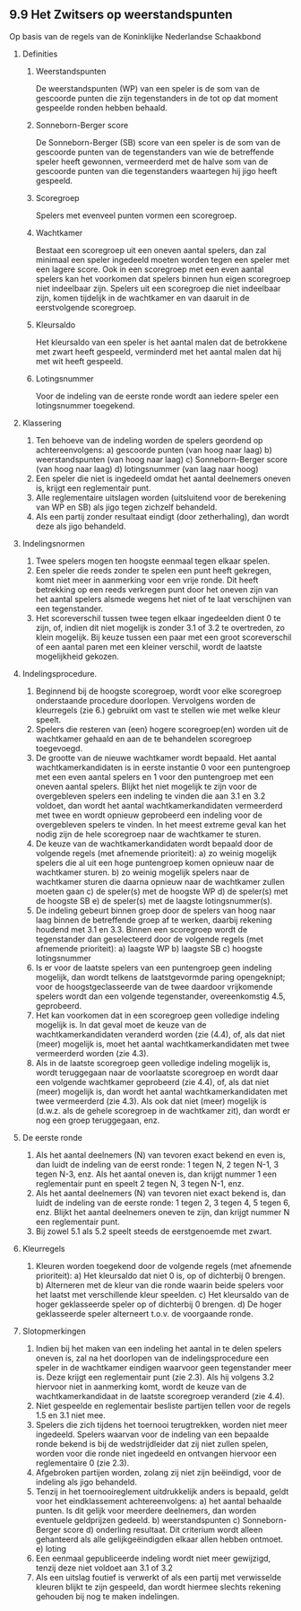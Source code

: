 9.9 Het Zwitsers op weerstandspunten
------------------------------------

Op basis van de regels van de Koninklijke Nederlandse Schaakbond

1.  Definities

    1. Weerstandspunten

       De weerstandspunten (WP) van een speler is de som van de gescoorde punten die zijn tegenstanders
       in de tot op dat moment gespeelde ronden hebben behaald.

    2. Sonneborn-Berger score

       De Sonneborn-Berger (SB) score van een speler is de som van de gescoorde punten van de
       tegenstanders van wie de betreffende speler heeft gewonnen, vermeerderd met de halve som van de 
       gescoorde punten van die tegenstanders waartegen hij jigo heeft gespeeld.

    3. Scoregroep

       Spelers met evenveel punten vormen een scoregroep.

    4. Wachtkamer

       Bestaat een scoregroep uit een oneven aantal spelers, dan zal minimaal een speler ingedeeld moeten
       worden tegen een speler met een lagere score. Ook in een scoregroep met een even aantal spelers 
       kan het voorkomen dat spelers binnen hun eigen scoregroep niet indeelbaar zijn. Spelers uit een 
       scoregroep die niet indeelbaar zijn, komen tijdelijk in de wachtkamer en van daaruit in de 
       eerstvolgende scoregroep.

    5. Kleursaldo

       Het kleursaldo van een speler is het aantal malen dat de betrokkene met zwart heeft gespeeld,
       verminderd met het aantal malen dat hij met wit heeft gespeeld.

    6. Lotingsnummer

       Voor de indeling van de eerste ronde wordt aan iedere speler een lotingsnummer toegekend.

2. Klassering

    1. Ten behoeve van de indeling worden de spelers geordend op achtereenvolgens:
        a)  gescoorde punten (van hoog naar laag)
        b)  weerstandspunten (van hoog naar laag)
        c)  Sonneborn-Berger score (van hoog naar laag)
        d)  lotingsnummer (van laag naar hoog)
    2. Een speler die niet is ingedeeld omdat het aantal deelnemers oneven is, krijgt een reglementair punt.
    3. Alle reglementaire uitslagen worden (uitsluitend voor de berekening van WP en SB) als jigo tegen
       zichzelf behandeld.
    4. Als een partij zonder resultaat eindigt (door zetherhaling), dan wordt deze als jigo behandeld.

3. Indelingsnormen

    1. Twee spelers mogen ten hoogste eenmaal tegen elkaar spelen.
    2. Een speler die reeds zonder te spelen een punt heeft gekregen, komt niet meer in aanmerking voor
       een vrije ronde. Dit heeft betrekking op een reeds verkregen punt door het oneven zijn van het
       aantal spelers alsmede wegens het niet of te laat verschijnen van een tegenstander.
    3. Het scoreverschil tussen twee tegen elkaar ingedeelden dient 0 te zijn, of, indien dit niet mogelijk is
       zonder 3.1 of 3.2 te overtreden, zo klein mogelijk. Bij keuze tussen een paar met een groot
       scoreverschil of een aantal paren met een kleiner verschil, wordt de laatste mogelijkheid gekozen.

4. Indelingsprocedure.

    1. Beginnend bij de hoogste scoregroep, wordt voor elke scoregroep onderstaande procedure 
       doorlopen. Vervolgens worden de kleurregels (zie 6.) gebruikt om vast te stellen wie met welke
       kleur speelt.
    2. Spelers die resteren van (een) hogere scoregroep(en) worden uit de wachtkamer gehaald en aan de te
       behandelen scoregroep toegevoegd.
    3. De grootte van de nieuwe wachtkamer wordt bepaald. Het aantal wachtkamerkandidaten is in eerste
       instantie 0 voor een puntengroep met een even aantal spelers en 1 voor den puntengroep met
       een oneven aantal spelers. Blijkt het niet mogelijk te zijn voor de overgebleven spelers een indeling te
       vinden die aan 3.1 en 3.2 voldoet, dan wordt het aantal wachtkamerkandidaten vermeerderd met twee 
       en wordt opnieuw geprobeerd een indeling voor de overgebleven spelers te vinden. In het meest
       extreme geval kan het nodig zijn de hele scoregroep naar de wachtkamer te sturen.
    4. De keuze van de wachtkamerkandidaten wordt bepaald door de volgende regels (met afnemende
       prioriteit):
        a)  zo weinig mogelijk spelers die al uit een hoge puntengroep komen opnieuw naar de wachtkamer sturen.
        b)  zo weinig mogelijk spelers naar de wachtkamer sturen die daarna opnieuw naar de wachtkamer zullen moeten gaan
        c)  de speler(s) met de hoogste WP
        d)  de speler(s) met de hoogste SB
        e)  de speler(s) met de laagste lotingsnummer(s). 
    5. De indeling gebeurt binnen groep door de spelers van hoog naar laag binnen de betreffende groep af 
       te werken, daarbij rekening houdend met 3.1 en 3.3. Binnen een scoregroep wordt de tegenstander
       dan geselecteerd door de volgende regels (met afnemende prioriteit):
        a)  laagste WP
        b)  laagste SB
        c)  hoogste lotingsnummer
    6. Is er voor de laatste spelers van een puntengroep geen indeling mogelijk, dan wordt telkens de
       laatstgevormde paring opengeknipt; voor de hoogstgeclasseerde van de twee daardoor vrijkomende
       spelers wordt dan een volgende tegenstander, overeenkomstig 4.5, geprobeerd.
    7. Het kan voorkomen dat in een scoregroep geen volledige indeling mogelijk is. In dat geval moet de 
       keuze van de wachtkamerkandidaten veranderd worden (zie (4.4), of, als dat niet (meer) mogelijk is,
       moet het aantal wachtkamerkandidaten met twee vermeerderd worden (zie 4.3).
    8. Als in de laatste scoregroep geen volledige indeling mogelijk is, wordt teruggegaan naar de 
       voorlaatste scoregroep en wordt daar een volgende wachtkamer geprobeerd (zie 4.4), of, als dat niet
       (meer) mogelijk is, dan wordt het aantal wachtkamerkandidaten met twee vermeerderd (zie 4.3). Als
       ook dat niet (meer) mogelijk is (d.w.z. als de gehele scoregroep in de wachtkamer zit), dan wordt 
       er nog een groep teruggegaan, enz.

5. De eerste ronde

    1. Als het aantal deelnemers (N) van tevoren exact bekend en even is, dan luidt de indeling van de 
       eerst ronde: 1 tegen N, 2 tegen N-1, 3 tegen N-3, enz. Als het aantal oneven is, dan krijgt nummer 1
       een reglementair punt en speelt 2 tegen N, 3 tegen N-1, enz.
    2. Als het aantal deelnemers (N) van tevoren niet exact bekend is, dan luidt de indeling van de eerste
       ronde: 1 tegen 2, 3 tegen 4, 5 tegen 6, enz. Blijkt het aantal deelnemers oneven te zijn, dan krijgt
       nummer N een reglementair punt.
    3. Bij zowel 5.1 als 5.2 speelt steeds de eerstgenoemde met zwart.

6. Kleurregels

    1. Kleuren worden toegekend door de volgende regels (met afnemende prioriteit):
        a)  Het kleursaldo dat niet 0 is, op of dichterbij 0 brengen.
        b)  Alterneren met de kleur van die ronde waarin beide spelers voor het laatst met verschillende
            kleur speelden.
        c)  Het kleursaldo van de hoger geklasseerde speler op of dichterbij 0 brengen.
        d)  De hoger geklasseerde speler alterneert t.o.v. de voorgaande ronde.

7. Slotopmerkingen

    1. Indien bij het maken van een indeling het aantal in te delen spelers oneven is, zal na het doorlopen
       van de indelingsprocedure een speler in de wachtkamer eindigen waarvoor geen tegenstander meer 
       is. Deze krijgt een reglementair punt (zie 2.3). Als hij volgens 3.2 hiervoor niet in aanmerking komt,
       wordt de keuze van de wachtkamerkandidaat in de laatste scoregroep veranderd (zie 4.4).
    2. Niet gespeelde en reglementair besliste partijen tellen voor de regels 1.5 en 3.1 niet mee.
    3. Spelers die zich tijdens het toernooi terugtrekken, worden niet meer ingedeeld. Spelers waarvan
       voor de indeling van een bepaalde ronde bekend is bij de wedstrijdleider dat zij niet zullen spelen,
       worden voor die ronde niet ingedeeld en ontvangen hiervoor een reglementaire 0 (zie 2.3).
    4. Afgebroken partijen worden, zolang zij niet zijn beëindigd, voor de indeling als jigo behandeld.
    5. Tenzij in het toernooireglement uitdrukkelijk anders is bepaald, geldt voor het eindklassement
       achtereenvolgens:
        a)  het aantal behaalde punten. Is dit gelijk voor meerdere deelnemers, dan worden eventuele 
            geldprijzen gedeeld.
        b)  weerstandspunten
        c)  Sonneborn-Berger score
        d)  onderling resultaat. Dit criterium wordt alleen gehanteerd als alle gelijkgeëindigden elkaar
            allen hebben ontmoet.
        e)  loting
    6. Een eenmaal gepubliceerde indeling wordt niet meer gewijzigd, tenzij deze niet voldoet aan 3.1 of 3.2
    7. Als een uitslag foutief is verwerkt of als een partij met verwisselde kleuren blijkt te zijn gespeeld,
       dan wordt hiermee slechts rekening gehouden bij nog te maken indelingen.
    

